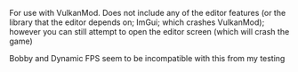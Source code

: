For use with VulkanMod. Does not include any of the editor features (or the library that the editor depends on; ImGui; which crashes VulkanMod); however you can still attempt to open the editor screen (which will crash the game)

Bobby and Dynamic FPS seem to be incompatible with this from my testing
